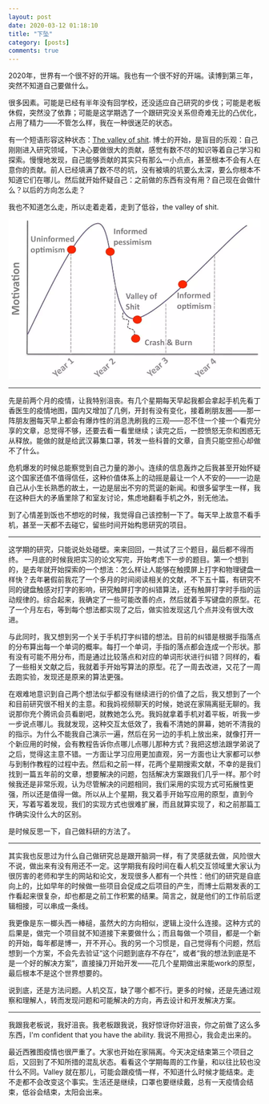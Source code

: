 ```yaml
---
layout: post
date: 2020-03-12 01:18:10
title: "下坠"
category: [posts]
comments: true
---
```


2020年，世界有一个很不好的开端。我也有一个很不好的开端。读博到第三年，突然不知道自己要做什么。

很多因素。可能是已经有半年没有回学校，还没适应自己研究的步伐；可能是老板休假，突然没了依靠；可能是这学期选了一个跟研究没关系但奇难无比的凸优化，占用了精力——不管怎么样，我在一种很迷茫的状态。

有一个短语形容这种状态：[The valley of shit](https://thesiswhisperer.com/2012/05/08/the-valley-of-shit/). 博士的开始，是盲目的乐观：自己刚刚进入研究领域，下决心要做很大的贡献，感觉有数不尽的知识等着自己学习和探索。慢慢地发现，自己能够贡献的其实只有那么一小点点，甚至根本不会有人在意你的贡献。前人已经填满了数不尽的坑，没有被填的坑要么太深，要么你根本不知道它们在哪儿。然后就开始怀疑自己：之前做的东西有没有用？自己现在会做什么？以后的方向怎么走？

我也不知道怎么走，所以走着走着，走到了低谷，the valley of shit. 

<p align="center">
  <img width="550px" src="/assets/img/phdmotion.png">
</p>

-----
先是前两个月的疫情，让我特别沮丧。有几个星期每天早起我都会拿起手机先看丁香医生的疫情地图，国内又增加了几例，开封有没有变化，接着刷朋友圈——那一阵朋友圈每天早上都会有爆炸性的消息洗刷我的三观——忍不住一个接一个看完分享的文章，总觉得不够，还要去看一看里继续；读完之后，一腔愤怒无奈和困惑无从释放。能做的就是给武汉募集口罩，转发一些科普的文章，自责只能空担心却做不了什么。

危机爆发的时候总能察觉到自己力量的渺小。连续的信息轰炸之后我甚至开始怀疑这个国家还值不值得信任，这种价值体系上的动摇是最让一个人不安的——一边是自己从小生长熟悉的故土，一边是层出不穷的荒诞的新闻。和很多留学生一样，我在这种巨大的矛盾里除了和室友讨论，焦虑地翻看手机之外，别无他法。

到了心情差到饭也不想吃的时候，我觉得自己该控制一下了。每天早上故意不看手机，甚至一天都不去碰它，留些时间开始构思研究的项目。

-------
这学期的研究，只能说处处碰壁。来来回回，一共试了三个题目，最后都不得而终。
一月底的时候我把实习的论文写完，开始考虑下一步的题目。第一个想到的，是去年就开始探索的一个想法：怎么样让人能够在触摸屏上打字和物理键盘一样快？去年暑假前我花了一个多月的时间阅读相关的文献，不下五十篇，有研究不同的键盘触感对打字的影响，研究触屏打字的纠错算法，还有触屏打字时手指的运动规律的。综合起来，我确定了一些可能改善的点，然后就着手写键盘的原型。花了一个月左右，等到每个想法都实现了之后，做实验发现这几个点并没有很大改进。

与此同时，我又想到另一个关于手机打字纠错的想法。目前的纠错是根据手指落点的分布算出每一个单词的概率。每打一个单词，手指的落点都会连成一个形状。那有没有可能不用分布，而是通过比较落点和对应的单词形状进行纠错？同样的，看了一些相关文献之后，我就着手开始写算法的原型。花了一周去改进，又花了一周去跑实验，发现还是原来的算法更强。

在艰难地意识到自己两个想法似乎都没有继续进行的价值了之后，我又想到了一个和目前研究很不相关的主意。和我妈视频聊天的时候，她说在家隔离挺无聊的。我说那你充个腾讯会员看剧吧，就教她怎么充。我妈就拿着手机对着平板，听我一步一步说点哪儿。我就发现，这种交互太低效了，我看不清她的屏幕，她听不清我的的指示。为什么不能我自己演示一遍，然后在另一边的手机上放出来，就像打开一个新应用的时候，会有教程告诉你点哪儿点哪儿那种方式？我把这想法跟学弟说了之后，觉得这主意不错。一方面让学习应用更加直观，另一方面也让大家都可以参与到制作教程的过程中去。然后和之前一样，花两个星期搜索文献，不幸的是我们找到一篇五年前的文章，想要解决的问题，包括解决方案跟我们几乎一样。那个时候我还是非常乐观，认为尽管解决的问题相同，我们采用的实现方式可拓展性更强，所以还是值得一做。所以从上个星期，我又着手开始写应用的原型，直到今天，写着写着发现，我们的实现方式也很难扩展，而且就算实现了，和之前那篇工作确实没什么大的区别。

是时候反思一下，自己做科研的方法了。

---------
其实我也反思过为什么自己做研究总是跟开脑洞一样，有了灵感就去做，风险很大不说，做出来有没有用还不一定。这学期我有段时间在看人机交互领域里大家认为很厉害的老师和学生的网站和论文，发现很多人都有一个共性：他们的研究是自底向上的，比如早年的时候做一些项目会促成之后项目的产生，而博士后期发表的工作看起来很复杂，却也都是之前工作积累的结果。简言之，就是他们的工作前后逻辑相接，可以串成一条线。

我更像是东一榔头西一棒槌，虽然大的方向相似，逻辑上没什么连接。这种方式的后果是，做完一个项目就不知道接下来要做什么；而且每做一个项目，都是一个新的开始，每年都是博一，开不开心。我的另一个习惯是，自己觉得有个问题，然后想到一个方案，不会先去验证“这个问题到底存不存在”，或者“我的想法到底是不是一个好的解决方案”，直接操刀开始开发——花几个星期做出来能work的原型，最后根本不是这个世界想要的。

说到底，还是方法问题。人机交互，缺了哪个都不行。更多的时候，还是先通过观察和理解人，转而发现问题和可能解决的方向，再去设计和开发解决方案。

------
我跟我老板说，我好沮丧。我老板跟我说，我好惊讶你好沮丧，你之前做了这么多东西，I'm confident that you have the ability. 我说不用担心，我会走出来的。

最近西雅图疫情也很严重了。大家也开始在家隔离。今天决定结束第三个项目之后，又回到了不知所措的混乱状态。看看这个学期每周的工作量，和以往比较也没什么不同。Valley 就在那儿，可能会跟疫情一样，不知道什么时候才能结束。走不走都不会改变这个事实。生活还是继续，口罩也要继续戴，总有一天疫情会结束，低谷会结束，太阳会出来。
